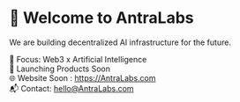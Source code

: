 # 👋 Welcome to AntraLabs

We are building decentralized AI infrastructure for the future.

🔬 Focus: Web3 x Artificial Intelligence  
🚀 Launching Products Soon  
🌐 Website Soon : https://AntraLabs.com  
📬 Contact: hello@AntraLabs.com
